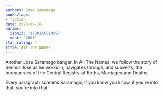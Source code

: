 ```yaml
---
authors: Jose Saramago
books/tags:
- fiction
date: 2023-09-16
params:
  isbn13: '9780156010597'
  year: '2001'
star_rating: 4
title: All The Names
---
```


Another Jose Saramago banger. In All The Names, we follow the story of Senhor
José as he works in, navigates through, and subverts, the bureaucracy of the
Central Registry of Births, Marriages and Deaths.

Every paragraph screams Saramago, if you know you know, if you're into that,
you're into that.

<!--more-->